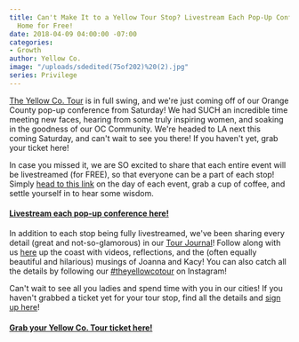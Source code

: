 ```yaml
---
title: Can't Make It to a Yellow Tour Stop? Livestream Each Pop-Up Conference from
  Home for Free!
date: 2018-04-09 04:00:00 -07:00
categories:
- Growth
author: Yellow Co.
image: "/uploads/sdedited(75of202)%20(2).jpg"
series: Privilege
---
```


[The Yellow Co. Tour](https://yellowcollective.lpages.co/yellow-west-coast-tour-2018/) is in full swing, and we're just coming off of our Orange County pop-up conference from Saturday! We had SUCH an incredible time meeting new faces, hearing from some truly inspiring women, and soaking in the goodness of our OC Community. We're headed to LA next this coming Saturday, and can't wait to see you there! If you haven't yet, grab your ticket here!

In case you missed it, we are SO excited to share that each entire event will be livestreamed (for FREE), so that everyone can be a part of each stop! Simply [head to this link](https://yellowco.co/live/) on the day of each event, grab a cup of coffee, and settle yourself in to hear some wisdom.

#### [Livestream each pop-up conference here!](https://yellowco.co/live/)

In addition to each stop being fully livestreamed, we've been sharing every detail (great and not-so-glamorous) in our [Tour Journal](http://www.yellowtour.co/)! Follow along with us [here](http://www.yellowtour.co/) up the coast with videos, reflections, and the (often equally beautiful and hilarious) musings of Joanna and Kacy! You can also catch all the details by following our [#theyellowcotour](https://www.instagram.com/explore/tags/theyellowcotour/) on Instagram!

Can't wait to see all you ladies and spend time with you in our cities! If you haven't grabbed a ticket yet for your tour stop, find all the details and [sign up here](https://yellowcollective.lpages.co/yellow-west-coast-tour-2018/)!

#### [Grab your Yellow Co. Tour ticket here!](https://yellowcollective.lpages.co/yellow-west-coast-tour-2018/)